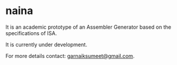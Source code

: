 naina
=====

It is an academic prototype of an Assembler Generator based on the specifications of ISA.

It is currently under development.

For more details contact: <garnaiksumeet@gmail.com>.
